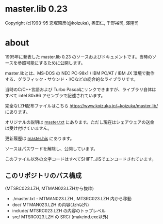 # master.lib 0.23
Copyright (c)1993-95 恋塚昭彦(@koizuka), 奥田仁, 千野裕司, 澤隆司

# about
1995年に発表した master.lib 0.23 のソースおよびドキュメントです。当時のソースを参照可能にするために公開します。

master.libとは、MS-DOS の NEC PC-98x1 / IBM PC/AT / IBM JX 環境で動作する、グラフィック・サウンド・I/Oなどの総合的なライブラリです。

当時のC/C++言語および Turbo Pascalにリンクできますが、ライブラリ自体はすべて intel 80x86 アセンブラで記述されています。


完全なLZH配布ファイルはこちら https://www.koizuka.jp/~koizuka/master.lib/ にあります。

オリジナルの説明は [master.txt](master.txt) にあります。ただし現在はシェアウェアの送金は受け付けていません。

更新履歴は [master.his](doc/master.his) にあります。

ソースはパスワードを解除し、公開しています。

このファイル以外の文字コードはすべてSHIFT_JISでエンコードされています。

## このリポジトリのパス構成
(MTSRC023.LZH, MTMAN023.LZHから抜粋)
- ./master.txt - MTMAN023.LZH , MTSRC023.LZH 内から移動
- doc/ MTMAN023.LZH の内容(.lzh以外)
- include/ MTSRC023.LZH の内容のトップレベル
- src/ MTSRC023.LZH の SRC/ (makeind.exe以外)
